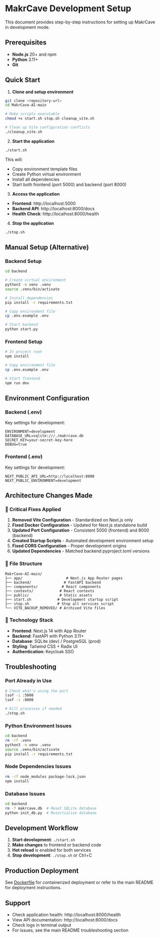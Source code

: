 # MakrCave Development Setup

This document provides step-by-step instructions for setting up MakrCave in development mode.

## Prerequisites

- **Node.js** 20+ and npm
- **Python** 3.11+
- **Git**

## Quick Start

1. **Clone and setup environment**
```bash
git clone <repository-url>
cd MakrCave-AI-main

# Make scripts executable
chmod +x start.sh stop.sh cleanup_vite.sh

# Clean up Vite configuration conflicts
./cleanup_vite.sh
```

2. **Start the application**
```bash
./start.sh
```

This will:
- Copy environment template files
- Create Python virtual environment
- Install all dependencies
- Start both frontend (port 5000) and backend (port 8000)

3. **Access the application**
- **Frontend**: http://localhost:5000
- **Backend API**: http://localhost:8000/docs
- **Health Check**: http://localhost:8000/health

4. **Stop the application**
```bash
./stop.sh
```

## Manual Setup (Alternative)

### Backend Setup
```bash
cd backend

# Create virtual environment
python3 -m venv .venv
source .venv/bin/activate

# Install dependencies
pip install -r requirements.txt

# Copy environment file
cp .env.example .env

# Start backend
python start.py
```

### Frontend Setup
```bash
# In project root
npm install

# Copy environment file  
cp .env.example .env

# Start frontend
npm run dev
```

## Environment Configuration

### Backend (.env)
Key settings for development:
```env
ENVIRONMENT=development
DATABASE_URL=sqlite:///./makrcave.db
SECRET_KEY=your-secret-key-here
DEBUG=true
```

### Frontend (.env) 
Key settings for development:
```env
NEXT_PUBLIC_API_URL=http://localhost:8000
NEXT_PUBLIC_ENVIRONMENT=development
```

## Architecture Changes Made

### 🔧 Critical Fixes Applied
1. **Removed Vite Configuration** - Standardized on Next.js only
2. **Fixed Docker Configuration** - Updated for Next.js standalone build
3. **Updated Port Configuration** - Consistent 5000 (frontend) and 8000 (backend)
4. **Created Startup Scripts** - Automated development environment setup
5. **Fixed CORS Configuration** - Proper development origins
6. **Updated Dependencies** - Matched backend pyproject.toml versions

### 📁 File Structure
```
MakrCave-AI-main/
├── app/                    # Next.js App Router pages
├── backend/               # FastAPI backend
├── components/           # React components  
├── contexts/            # React contexts
├── public/              # Static assets
├── start.sh            # Development startup script
├── stop.sh             # Stop all services script
└── VITE_BACKUP_REMOVED/ # Archived Vite files
```

### 🚀 Technology Stack
- **Frontend**: Next.js 14 with App Router
- **Backend**: FastAPI with Python 3.11+
- **Database**: SQLite (dev) / PostgreSQL (prod)
- **Styling**: Tailwind CSS + Radix UI
- **Authentication**: Keycloak SSO

## Troubleshooting

### Port Already in Use
```bash
# Check what's using the port
lsof -i :5000
lsof -i :8000

# Kill processes if needed
./stop.sh
```

### Python Environment Issues
```bash
cd backend
rm -rf .venv
python3 -m venv .venv
source .venv/bin/activate
pip install -r requirements.txt
```

### Node Dependencies Issues  
```bash
rm -rf node_modules package-lock.json
npm install
```

### Database Issues
```bash
cd backend
rm -f makrcave.db  # Reset SQLite database
python init_db.py  # Reinitialize database
```

## Development Workflow

1. **Start development**: `./start.sh`
2. **Make changes** to frontend or backend code
3. **Hot reload** is enabled for both services
4. **Stop development**: `./stop.sh` or Ctrl+C

## Production Deployment

See [Dockerfile](./Dockerfile) for containerized deployment or refer to the main README for deployment instructions.

## Support

- Check application health: http://localhost:8000/health
- View API documentation: http://localhost:8000/docs
- Check logs in terminal output
- For issues, see the main README troubleshooting section